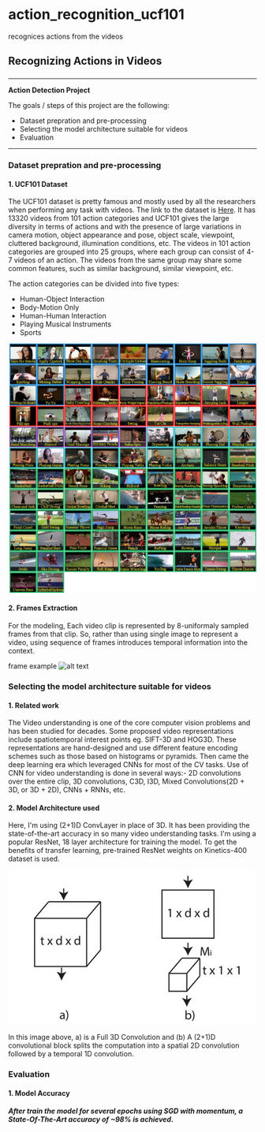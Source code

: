 # action_recognition_ucf101
recognices actions from the videos 

## Recognizing Actions in Videos
### 

---

**Action Detection Project**

The goals / steps of this project are the following:

* Dataset prepration and pre-processing
* Selecting the model architecture suitable for videos
* Evaluation

[//]: # (Image References)
[image1]: ./examples/UCF101.jpg
[image2]: ./examples/abc.jpg
[image3]: ./examples/(2+1)D_vs_3D.jpg
[image4]: ./examples/sliding_window.jpg
[image5]: ./examples/bboxes_and_heat.png
[image6]: ./examples/labels_map.png
[image7]: ./examples/output_bboxes.png
[video1]: ./project_video.mp4

---

### Dataset prepration and pre-processing

#### 1. UCF101 Dataset

The UCF101 dataset is pretty famous and mostly used by all the researchers when performing any task with videos. The link to the dataset is [Here](https://www.crcv.ucf.edu/research/data-sets/ucf101/). It has 13320 videos from 101 action categories and UCF101 gives the large diversity in terms of actions and with the presence of large variations in camera motion, object appearance and pose, object scale, viewpoint, cluttered background, illumination conditions, etc. The videos in 101 action categories are grouped into 25 groups, where each group can consist of 4-7 videos of an action. The videos from the same group may share some common features, such as similar background, similar viewpoint, etc.

The action categories can be divided into five types:

* Human-Object Interaction
* Body-Motion Only
* Human-Human Interaction
* Playing Musical Instruments
* Sports

![alt text][image1]



#### 2. Frames Extraction

For the modeling, Each video clip is represented by 8-uniformaly sampled frames from that clip. So, rather than using single image to represent a video, using sequence of frames introduces temporal information into the context. 

frame example
![alt text][image2]


### Selecting the model architecture suitable for videos

#### 1. Related work

The Video understanding is one of the core computer vision problems and has been studied for decades. Some proposed video representations include spatiotemporal interest points eg. SIFT-3D and HOG3D. These representations are hand-designed and use different feature encoding schemes such as those based on histograms or pyramids. Then came the deep learning era which leveraged CNNs for most of the CV tasks. Use of CNN for video understanding is done in several ways:- 2D convolutions over the entire clip, 3D convolutions, C3D, I3D, Mixed Convolutions(2D + 3D, or 3D + 2D), CNNs + RNNs, etc. 

#### 2. Model Architecture used

Here, I'm using (2+1)D ConvLayer in place of 3D. It has been providing the state-of-the-art accuracy in so many video understanding tasks. I'm using a popular ResNet, 18 layer architecture for training the model. To get the benefits of transfer learning, pre-trained ResNet weights on Kinetics-400 dataset is used. 

![alt text][image3]

In this image above, a) is a Full 3D Convolution and  (b) A (2+1)D convolutional block splits the computation into a spatial 2D convolution followed by a temporal 1D convolution.

### Evaluation

#### 1. Model Accuracy

##### After train the model for several epochs using SGD with momentum, a State-Of-The-Art accuracy of ~98% is achieved. 


